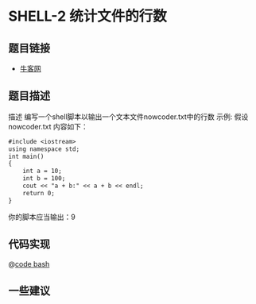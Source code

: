 # SHELL-2 统计文件的行数

## 题目链接

- [牛客网](https://www.nowcoder.com/practice/205ccba30b264ae697a78f425f276779)


## 题目描述

描述
编写一个shell脚本以输出一个文本文件nowcoder.txt中的行数
示例:
假设 nowcoder.txt 内容如下：

```txt
#include <iostream>
using namespace std;
int main()
{
    int a = 10;
    int b = 100;
    cout << "a + b:" << a + b << endl;
    return 0;
}
```

你的脚本应当输出：9

## 代码实现

@[code bash](@code/algorithm/shell/shell-2.sh)

## 一些建议
